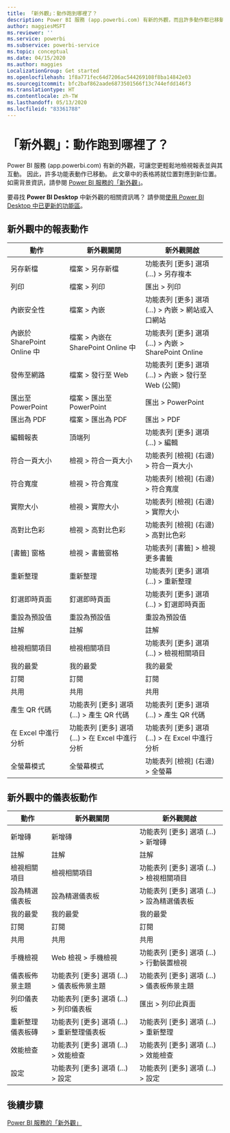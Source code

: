 ```yaml
---
title: 「新外觀」：動作跑到哪裡了？
description: Power BI 服務 (app.powerbi.com) 有新的外觀，而且許多動作都已移動。 此文章包含對應就位置到新位置的圖表。
author: maggiesMSFT
ms.reviewer: ''
ms.service: powerbi
ms.subservice: powerbi-service
ms.topic: conceptual
ms.date: 04/15/2020
ms.author: maggies
LocalizationGroup: Get started
ms.openlocfilehash: 1f8a771fec64d7206ac544269108f8ba14842e03
ms.sourcegitcommit: bfc2baf862aade6873501566f13c744efdd146f3
ms.translationtype: HT
ms.contentlocale: zh-TW
ms.lasthandoff: 05/13/2020
ms.locfileid: "83361788"
---
```

# <a name="the-new-look-where-did-the-actions-go"></a>「新外觀」：動作跑到哪裡了？

Power BI 服務 (app.powerbi.com) 有新的外觀，可讓您更輕鬆地檢視報表並與其互動。 因此，許多功能表動作已移動。 此文章中的表格將就位置對應到新位置。 如需背景資訊，請參閱 [Power BI 服務的「新外觀」](service-new-look.md)。

要尋找 **Power BI Desktop** 中新外觀的相關資訊嗎？ 請參閱[使用 Power BI Desktop 中已更新的功能區](../create-reports/desktop-ribbon.md)。

## <a name="report-actions-in-the-new-look"></a>新外觀中的報表動作

|動作  |新外觀關閉  |新外觀開啟  |
|---------|---------|---------|
| 另存新檔 | 檔案 > 另存新檔  | 功能表列 [更多] 選項 (...) > 另存複本 |
| 列印 | 檔案 > 列印 | 匯出 > 列印 |
| 內嵌安全性 | 檔案 > 內嵌 | 功能表列 [更多] 選項 (...) > 內嵌 > 網站或入口網站 |
| 內嵌於 SharePoint Online 中 | 檔案 > 內嵌在 SharePoint Online 中 | 功能表列 [更多] 選項 (...) > 內嵌 > SharePoint Online |
| 發佈至網路 | 檔案 > 發行至 Web | 功能表列 [更多] 選項 (...) > 內嵌 > 發行至 Web (公開) |
| 匯出至 PowerPoint | 檔案 > 匯出至 PowerPoint | 匯出 > PowerPoint |
| 匯出為 PDF | 檔案 > 匯出為 PDF | 匯出 > PDF |
|編輯報表  | 頂端列   | 功能表列 [更多] 選項 (...) > 編輯 |
| 符合一頁大小 | 檢視 > 符合一頁大小 | 功能表列 [檢視] \(右邊\) > 符合一頁大小 |
| 符合寬度 | 檢視 > 符合寬度 | 功能表列 [檢視] \(右邊\) > 符合寬度 |
| 實際大小 | 檢視 > 實際大小 | 功能表列 [檢視] \(右邊\) > 實際大小 |
| 高對比色彩 | 檢視 > 高對比色彩 | 功能表列 [檢視] \(右邊\) > 高對比色彩 |
| [書籤] 窗格 | 檢視 > 書籤窗格 |  功能表列 [書籤] > 檢視更多書籤 |
| 重新整理 | 重新整理 | 功能表列 [更多] 選項 (...) > 重新整理 |
| 釘選即時頁面 | 釘選即時頁面 | 功能表列 [更多] 選項 (...) > 釘選即時頁面 |
| 重設為預設值 | 重設為預設值 | 重設為預設值 |
| 註解 | 註解 | 註解 |
| 檢視相關項目 | 檢視相關項目 | 功能表列 [更多] 選項 (...) > 檢視相關項目 |
| 我的最愛 | 我的最愛 | 我的最愛 |
| 訂閱 | 訂閱 |訂閱 |
| 共用 | 共用 | 共用 |
| 產生 QR 代碼 | 功能表列 [更多] 選項 (...) > 產生 QR 代碼 | 功能表列 [更多] 選項 (...) > 產生 QR 代碼 |
| 在 Excel 中進行分析 | 功能表列 [更多] 選項 (...) > 在 Excel 中進行分析 | 功能表列 [更多] 選項 (...) > 在 Excel 中進行分析 |
| 全螢幕模式 | 全螢幕模式 | 功能表列 [檢視] \(右邊\) > 全螢幕 |

## <a name="dashboard-actions-in-the-new-look"></a>新外觀中的儀表板動作

|動作  |新外觀關閉  |新外觀開啟  |
|---------|---------|---------|
| 新增磚 | 新增磚 | 功能表列 [更多] 選項 (...) > 新增磚 |
| 註解 | 註解 | 註解 |
| 檢視相關項目 | 檢視相關項目 | 功能表列 [更多] 選項 (...) > 檢視相關項目 |
| 設為精選儀表板 | 設為精選儀表板| 功能表列 [更多] 選項 (...) > 設為精選儀表板|
| 我的最愛 | 我的最愛 | 我的最愛 |
| 訂閱 | 訂閱 |訂閱 |
| 共用 | 共用 | 共用 |
| 手機檢視 | Web 檢視 > 手機檢視 | 功能表列 [更多] 選項 (...) > 行動裝置檢視 |
| 儀表板佈景主題 | 功能表列 [更多] 選項 (...) > 儀表板佈景主題 | 功能表列 [更多] 選項 (...) > 儀表板佈景主題 |
| 列印儀表板 | 功能表列 [更多] 選項 (...) > 列印儀表板 | 匯出 > 列印此頁面 |
| 重新整理儀表板磚 | 功能表列 [更多] 選項 (...) > 重新整理儀表板 | 功能表列 [更多] 選項 (...) > 重新整理 |
| 效能檢查 | 功能表列 [更多] 選項 (...) > 效能檢查 | 功能表列 [更多] 選項 (...) > 效能檢查 |
| 設定 | 功能表列 [更多] 選項 (...) > 設定 | 功能表列 [更多] 選項 (...) > 設定 |

## <a name="next-steps"></a>後續步驟

[Power BI 服務的「新外觀」](service-new-look.md)
